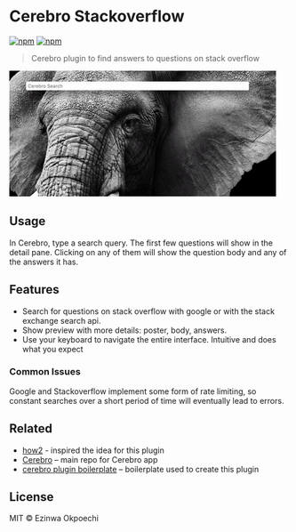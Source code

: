 # Cerebro Stackoverflow
[![npm](https://img.shields.io/npm/v/cerebro-stackoverflow.svg)](https://www.npmjs.com/package/cerebro-stackoverflow)
[![npm](https://img.shields.io/npm/dt/cerebro-stackoverflow.svg)](https://www.npmjs.com/package/cerebro-stackoverflow)
> Cerebro plugin to find answers to questions on stack overflow

![](usage.gif)

## Usage
In Cerebro, type a search query. The first few questions will show in the detail pane. Clicking on any of them will show the question body and any of the answers it has.

## Features
* Search for questions on stack overflow with google or with the stack exchange search api.
* Show preview with more details: poster, body, answers.
* Use your keyboard to navigate the entire interface. Intuitive and does what you expect

### Common Issues
Google and Stackoverflow implement some form of rate limiting, so constant searches over a short period of time will eventually lead to errors.

## Related
* [how2](https://github.com/santinic/how2) - inspired the idea for this plugin
* [Cerebro](http://github.com/KELiON/cerebro) – main repo for Cerebro app
* [cerebro plugin boilerplate](https://github.com/KELiON/cerebro-plugin) – boilerplate used to create this plugin

## License

MIT © Ezinwa Okpoechi
